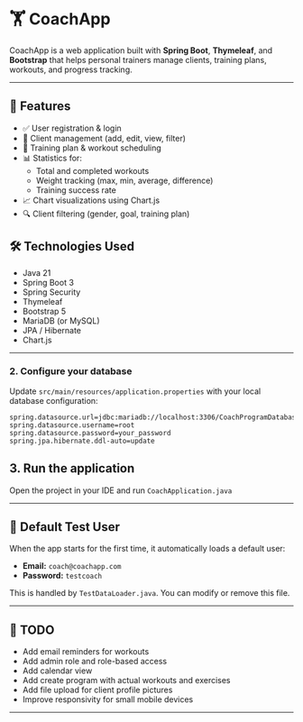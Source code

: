 # 🏋️ CoachApp

CoachApp is a web application built with **Spring Boot**, **Thymeleaf**, and **Bootstrap** that helps personal trainers manage clients, training plans, workouts, and progress tracking.

---

## 🚀 Features

- ✅ User registration & login
- 🧑 Client management (add, edit, view, filter)
- 📅 Training plan & workout scheduling
- 📊 Statistics for:
    - Total and completed workouts
    - Weight tracking (max, min, average, difference)
    - Training success rate
- 📈 Chart visualizations using Chart.js
- 🔍 Client filtering (gender, goal, training plan)

## 🛠️ Technologies Used

- Java 21
- Spring Boot 3
- Spring Security
- Thymeleaf
- Bootstrap 5
- MariaDB (or MySQL)
- JPA / Hibernate
- Chart.js

---

### 2. Configure your database

Update `src/main/resources/application.properties` with your local database configuration:

```
spring.datasource.url=jdbc:mariadb://localhost:3306/CoachProgramDatabase
spring.datasource.username=root
spring.datasource.password=your_password
spring.jpa.hibernate.ddl-auto=update
```

## 3. Run the application


Open the project in your IDE and run `CoachApplication.java`

---

## 👤 Default Test User

When the app starts for the first time, it automatically loads a default user:

- **Email:** `coach@coachapp.com`
- **Password:** `testcoach`

This is handled by `TestDataLoader.java`. You can modify or remove this file.

---

## 📌 TODO

- Add email reminders for workouts
- Add admin role and role-based access
- Add calendar view 
- Add create program with actual workouts and exercises
- Add file upload for client profile pictures
- Improve responsivity for small mobile devices

---
